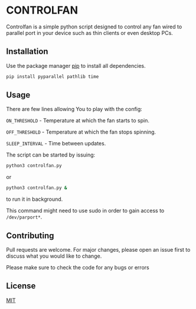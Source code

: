 # CONTROLFAN

Controlfan is a simple python script designed to control any fan wired to parallel port in your device such as thin clients or even desktop PCs.

## Installation

Use the package manager [pip](https://pip.pypa.io/en/stable/) to install all dependencies.

```bash
pip install pyparallel pathlib time
```

## Usage
There are few lines allowing You to play with the config:

`ON_THRESHOLD`  - Temperature at which the fan starts to spin.

`OFF_THRESHOLD` - Temperature at which the fan stops spinning.

`SLEEP_INTERVAL` - Time between updates.

The script can be started by issuing:
```bash
python3 controlfan.py
```
or
```bash
python3 controlfan.py &
```
to run it in background.

This command might need to use sudo in order to gain access to `/dev/parport*`.
## Contributing
Pull requests are welcome. For major changes, please open an issue first to discuss what you would like to change.

Please make sure to check the code for any bugs or errors

## License
[MIT](https://choosealicense.com/licenses/mit/)
